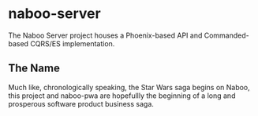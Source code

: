 # naboo-server

The Naboo Server project houses a Phoenix-based API and Commanded-based CQRS/ES implementation.

## The Name

Much like, chronologically speaking, the Star Wars saga begins on Naboo, this project and naboo-pwa are hopefullly the beginning of a long and prosperous software product business saga.
